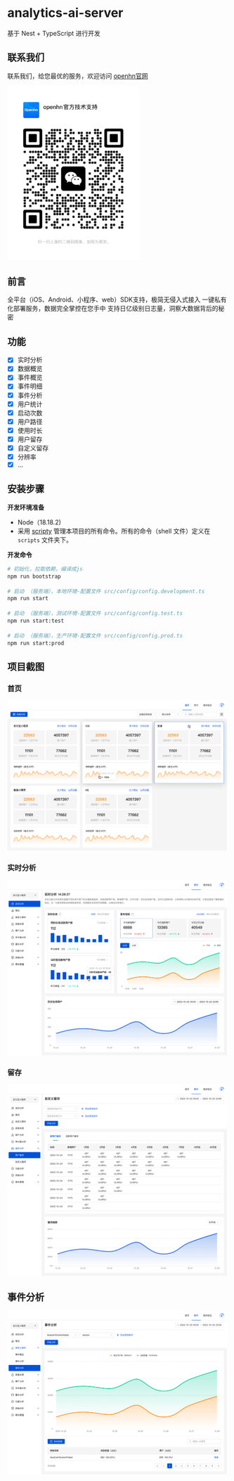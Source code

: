 # analytics-ai-server

基于 Nest + TypeScript 进行开发

## 联系我们

联系我们，给您最优的服务，欢迎访问 [openhn官网](https://www.openhn.com) 

<img width="300" src="./example/官方二维码.JPG" alt="官方二维码">

## 前言

全平台（iOS、Android、小程序、web）SDK支持，极简无侵入式接入
一键私有化部署服务，数据完全掌控在您手中
支持日亿级别日志量，洞察大数据背后的秘密

## 功能

-   [x] 实时分析
-   [x] 数据概览
-   [x] 事件概览
-   [x] 事件明细
-   [x] 事件分析
-   [x] 用户统计
-   [x] 启动次数
-   [x] 用户路径
-   [x] 使用时长
-   [x] 用户留存
-   [x] 自定义留存
-   [x] 分辨率
-   [x] ...

## 安装步骤
**开发环境准备**
- Node（18.18.2)
- 采用 [scripty](https://www.npmjs.com/package/scripty) 管理本项目的所有命令。所有的命令（shell 文件）定义在 `scripts`
  文件夹下。

**开发命令**

```sh
# 初始化，拉取依赖，编译成js
npm run bootstrap

# 启动 （服务端），本地环境-配置文件 src/config/config.development.ts
npm run start

# 启动 （服务端），测试环境-配置文件 src/config/config.test.ts
npm run start:test

# 启动 （服务端），生产环境-配置文件 src/config/config.prod.ts
npm run start:prod
```

## 项目截图

### 首页

<img width="500" src="./example/首页.png" alt="首页">

### 实时分析

<img width="500" src="./example/实时分析.png" alt="实时分析">

### 留存

<img width="500" src="./example/留存.png" alt="留存">

## 事件分析

<img width="500" src="./example/事件分析.png" alt="事件分析">